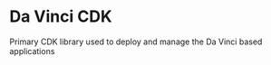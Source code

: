 Da Vinci CDK
===========
Primary CDK library used to deploy and manage the Da Vinci based applications